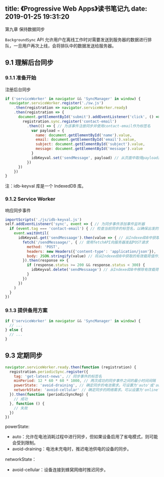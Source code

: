 title: 《Progressive Web Apps》读书笔记九
date: 2019-01-25 19:31:20
---

第九章 保持数据同步

<!-- more -->

`BackgroundSync` API 允许用户在离线工作时对需要发送到服务器的数据进行排队，一旦用户再次上线，会将排队中的数据发送给服务器。

## 9.1 理解后台同步

### 9.1.1 准备开始
注册后台同步

```javascript
if ('serviceWorker' in navigator && 'SyncManager' in window) {
  navigator.serviceWorker.register('./sw.js')
    .then(registration => navigator.serviceWorker.ready)
    .then(registration => {
      document.getElementById('submit').addEventListener('click', () => { // 为id为submit的按钮添加单击事件监听器
        registration.sync.register('contact-email')
          .then(() => { // 为该事件注册同步并使用contact-email作为标签名
            var payload = {
              name: document.getElementById('name').value,
              email: document.getElementById('email').value,
              subject: document.getElementById('subject').value,
              message: document.getElementById('message').value
            }
            idbKeyval.set('sendMessage', payload) // 从页面中取得payload数据并将其保存到IndexedDB中
          })
      })
    })
}
```

注：idb-keyval 库是一个 IndexedDB 库。

### 9.1.2 Service Worker

响应同步事件
```javascript
importScripts('./js/idb-keyval.js')
self.addEventListener('sync', event => { // 为同步事件添加事件监听器
  if (event.tag === 'contact-email') { // 检查当前同步的标签名，以确保出发的是正确的代码
    event.waitUntil(
      idbKeyval.get('sendMessaage').then(value => { // 从IndexedDB中获取有效载荷值
        fetch('/sendMessaage/', { // 使用fetchAPI向服务器发起POST请求
          method: 'POST',
          headers: new Headers({'content-type': 'application/json'}),
          body: JSON.stringify(value) // 将从IndexedDB中获取的有效载荷值作为参数传递给服务器
        }).then(response => {
          if (response.status >= 200 && response.status < 300) {
            idbKeyval.delete('sendMessaage') // 从IndexedDB中移除有效载荷值
          }
        })
      })
    )
  }
})
```

### 9.1.3 提供备用方案

```javascript
if ('serviceWorker' in navigator && 'SyncManager' in window) {
  // ...
} else {
  // ...
}
```

## 9.3 定期同步

```javascript
navigator.serviceWorker.ready.then(function (registration) {
  registration.periodicSync.register({
    tag: 'get-latest-news', // 同步事件的标签名
    minPeriod: 12 * 60 * 60 * 1000, // 两次成功的同步事件之间的最小时间间隔
    powerState: 'avoid-draining', // 确定同步的电池需求。可设置为'auto'或'avoid-draining'
    networkState: 'avoid-cellular' // 确定同步的网络需求。可以设置为'online'（默认）、'avoid-cellular'或'any'
  }).then(function (periodicSyncReg) {
    // 成功
  }, function () {
    // 失败
  })
})
```
powerState:

- auto：允许在电池消耗过程中进行同步，但如果设备启用了省电模式，则可能会受到限制。
- avoid-draining：电池未充电时，推迟电池供电的设备的同步。

networkState：

- avoid-cellular：设备连接到蜂窝网络时推迟同步。
